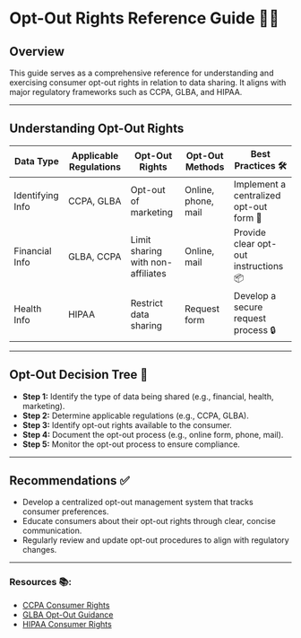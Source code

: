 # Opt-Out Rights Reference Guide 🚫📜

## Overview
This guide serves as a comprehensive reference for understanding and exercising consumer opt-out rights in relation to data sharing. It aligns with major regulatory frameworks such as CCPA, GLBA, and HIPAA.

---

## Understanding Opt-Out Rights

| Data Type         | Applicable Regulations | Opt-Out Rights       | Opt-Out Methods         | Best Practices 🛠️|
|-------------------|-------------------------|----------------------|-------------------------|---------------|
| Identifying Info  | CCPA, GLBA              | Opt-out of marketing | Online, phone, mail     | Implement a centralized opt-out form 📌|
| Financial Info    | GLBA, CCPA              | Limit sharing with non-affiliates | Online, mail           | Provide clear opt-out instructions 📦|
| Health Info       | HIPAA                   | Restrict data sharing | Request form            | Develop a secure request process 🔒|

---

## Opt-Out Decision Tree 🌳
- **Step 1:** Identify the type of data being shared (e.g., financial, health, marketing).
- **Step 2:** Determine applicable regulations (e.g., CCPA, GLBA).
- **Step 3:** Identify opt-out rights available to the consumer.
- **Step 4:** Document the opt-out process (e.g., online form, phone, mail).
- **Step 5:** Monitor the opt-out process to ensure compliance.

---

## Recommendations ✅
- Develop a centralized opt-out management system that tracks consumer preferences.
- Educate consumers about their opt-out rights through clear, concise communication.
- Regularly review and update opt-out procedures to align with regulatory changes.

---

### Resources 📚:
- [CCPA Consumer Rights](https://oag.ca.gov/privacy/ccpa)
- [GLBA Opt-Out Guidance](https://www.ftc.gov/privacy)
- [HIPAA Consumer Rights](https://www.hhs.gov/hipaa/for-professionals/privacy/index.html)
